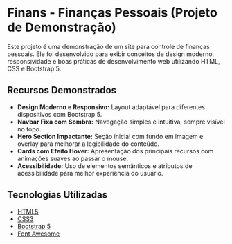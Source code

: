 # Finans - Finanças Pessoais (Projeto de Demonstração)

Este projeto é uma demonstração de um site para controle de finanças pessoais. Ele foi desenvolvido para exibir conceitos de design moderno, responsividade e boas práticas de desenvolvimento web utilizando HTML, CSS e Bootstrap 5.

## Recursos Demonstrados

- **Design Moderno e Responsivo:** Layout adaptável para diferentes dispositivos com Bootstrap 5.
- **Navbar Fixa com Sombra:** Navegação simples e intuitiva, sempre visível no topo.
- **Hero Section Impactante:** Seção inicial com fundo em imagem e overlay para melhorar a legibilidade do conteúdo.
- **Cards com Efeito Hover:** Apresentação dos principais recursos com animações suaves ao passar o mouse.
- **Acessibilidade:** Uso de elementos semânticos e atributos de acessibilidade para melhor experiência do usuário.

## Tecnologias Utilizadas

- [HTML5](https://developer.mozilla.org/pt-BR/docs/Web/Guide/HTML/HTML5)
- [CSS3](https://developer.mozilla.org/pt-BR/docs/Web/CSS)
- [Bootstrap 5](https://getbootstrap.com/)
- [Font Awesome](https://fontawesome.com/)
